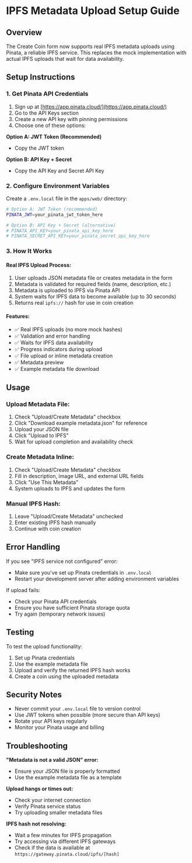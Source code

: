 # IPFS Metadata Upload Setup Guide

## Overview

The Create Coin form now supports real IPFS metadata uploads using Pinata, a reliable IPFS service. This replaces the mock implementation with actual IPFS uploads that wait for data availability.

## Setup Instructions

### 1. Get Pinata API Credentials

1. Sign up at [https://app.pinata.cloud/](https://app.pinata.cloud/)
2. Go to the API Keys section
3. Create a new API key with pinning permissions
4. Choose one of these options:

**Option A: JWT Token (Recommended)**

- Copy the JWT token

**Option B: API Key + Secret**

- Copy the API Key and Secret API Key

### 2. Configure Environment Variables

Create a `.env.local` file in the `apps/web/` directory:

```bash
# Option A: JWT Token (recommended)
PINATA_JWT=your_pinata_jwt_token_here

# Option B: API Key + Secret (alternative)
# PINATA_API_KEY=your_pinata_api_key_here
# PINATA_SECRET_API_KEY=your_pinata_secret_api_key_here
```

### 3. How It Works

#### Real IPFS Upload Process:

1. User uploads JSON metadata file or creates metadata in the form
2. Metadata is validated for required fields (name, description, etc.)
3. Metadata is uploaded to IPFS via Pinata API
4. System waits for IPFS data to become available (up to 30 seconds)
5. Returns real `ipfs://` hash for use in coin creation

#### Features:

- ✅ Real IPFS uploads (no more mock hashes)
- ✅ Validation and error handling
- ✅ Waits for IPFS data availability
- ✅ Progress indicators during upload
- ✅ File upload or inline metadata creation
- ✅ Metadata preview
- ✅ Example metadata file download

## Usage

### Upload Metadata File:

1. Check "Upload/Create Metadata" checkbox
2. Click "Download example metadata.json" for reference
3. Upload your JSON file
4. Click "Upload to IPFS"
5. Wait for upload completion and availability check

### Create Metadata Inline:

1. Check "Upload/Create Metadata" checkbox
2. Fill in description, image URL, and external URL fields
3. Click "Use This Metadata"
4. System uploads to IPFS and updates the form

### Manual IPFS Hash:

1. Leave "Upload/Create Metadata" unchecked
2. Enter existing IPFS hash manually
3. Continue with coin creation

## Error Handling

If you see "IPFS service not configured" error:

- Make sure you've set up Pinata credentials in `.env.local`
- Restart your development server after adding environment variables

If upload fails:

- Check your Pinata API credentials
- Ensure you have sufficient Pinata storage quota
- Try again (temporary network issues)

## Testing

To test the upload functionality:

1. Set up Pinata credentials
2. Use the example metadata file
3. Upload and verify the returned IPFS hash works
4. Create a coin using the uploaded metadata

## Security Notes

- Never commit your `.env.local` file to version control
- Use JWT tokens when possible (more secure than API keys)
- Rotate your API keys regularly
- Monitor your Pinata usage and billing

## Troubleshooting

**"Metadata is not a valid JSON" error:**

- Ensure your JSON file is properly formatted
- Use the example metadata file as a template

**Upload hangs or times out:**

- Check your internet connection
- Verify Pinata service status
- Try uploading smaller metadata files

**IPFS hash not resolving:**

- Wait a few minutes for IPFS propagation
- Try accessing via different IPFS gateways
- Check if the data is available at `https://gateway.pinata.cloud/ipfs/[hash]`
